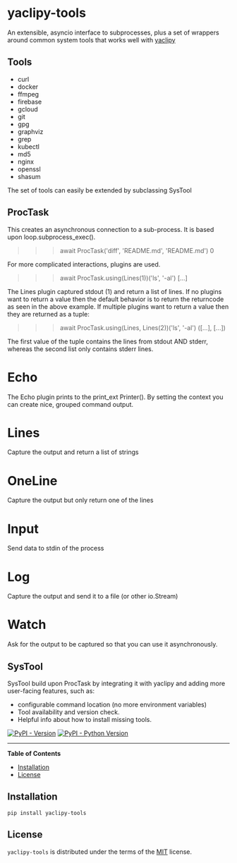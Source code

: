 # yaclipy-tools

An extensible, asyncio interface to subprocesses, plus a set of wrappers around common system tools that works well with [yaclipy](https://pypi.org/project/yaclipy)

## Tools

* curl
* docker
* ffmpeg
* firebase
* gcloud
* git
* gpg
* graphviz
* grep
* kubectl
* md5
* nginx
* openssl
* shasum

The set of tools can easily be extended by subclassing SysTool

## ProcTask

This creates an asynchronous connection to a sub-process.  It is based upon loop.subprocess_exec().

>>> await ProcTask('diff', 'README.md', 'README.md')
0

For more complicated interactions, plugins are used.

>>> await ProcTask.using(Lines(1))('ls', '-al')
[...]

The Lines plugin captured stdout (1) and return a list of lines.
If no plugins want to return a value then the default behavior is to return the returncode as seen in the above example.
If multiple plugins want to return a value then they are returned as a tuple:

>>> await ProcTask.using(Lines, Lines(2))('ls', '-al')
([...], [...])

The first value of the tuple contains the lines from stdout AND stderr, whereas the second list only contains stderr lines.

# Echo

The Echo plugin prints to the print_ext Printer().  By setting the context you can create nice, grouped command output.

# Lines

Capture the output and return a list of strings

# OneLine

Capture the output but only return one of the lines

# Input

Send data to stdin of the process

# Log

Capture the output and send it to a file (or other io.Stream)

# Watch

Ask for the output to be captured so that you can use it asynchronously.


## SysTool

SysTool build upon ProcTask by integrating it with yaclipy and adding more user-facing features, such as:

* configurable command location (no more environment variables)
* Tool availability and version check.  
* Helpful info about how to install missing tools.




[![PyPI - Version](https://img.shields.io/pypi/v/yaclipy-tools.svg)](https://pypi.org/project/yaclipy-tools)
[![PyPI - Python Version](https://img.shields.io/pypi/pyversions/yaclipy-tools.svg)](https://pypi.org/project/yaclipy-tools)

-----

**Table of Contents**

- [Installation](#installation)
- [License](#license)

## Installation

```console
pip install yaclipy-tools
```

## License

`yaclipy-tools` is distributed under the terms of the [MIT](https://spdx.org/licenses/MIT.html) license.
